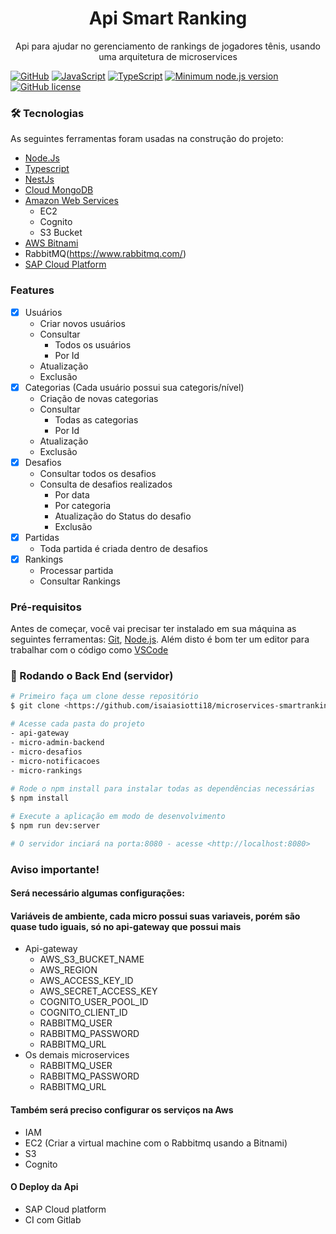 <h1 align="center">Api Smart Ranking</h1>

<p align=center>
  Api para ajudar no gerenciamento de rankings de jogadores tênis, usando uma arquitetura de microservices
</p>

[![GitHub](https://badgen.net/badge/icon/github?icon=github&label)](https://github.com/isaiasiotti18)
[![JavaScript](https://img.shields.io/badge/--F7DF1E?logo=javascript&logoColor=000)](https://www.javascript.com/)
[![TypeScript](https://badgen.net/badge/icon/typescript?icon=typescript&label)](https://typescriptlang.org)
[![Minimum node.js version](https://badgen.net/npm/node/express)](https://npmjs.com/package/express)
[![GitHub license](https://img.shields.io/github/license/isaiasiotti18/microservices-smartranking)](https://github.com/isaiasiotti18/microservices-smartranking/blob/master/LICENSE.md)

### 🛠 Tecnologias

As seguintes ferramentas foram usadas na construção do projeto:

- [Node.Js](https://nodejs.org/en/)
- [Typescript](https://www.typescriptlang.org/)
- [NestJs](https://www.nestjs.com/)
- [Cloud MongoDB](https://cloud.mongodb.com/)
- [Amazon Web Services](aws.amazon.com)
  - EC2
  - Cognito
  - S3 Bucket
- [AWS Bitnami](https://aws.bitnami.com/)
- RabbitMQ(https://www.rabbitmq.com/)
- [SAP Cloud Platform](https://www.sap.com/brazil/products/cloud-platform.html)

### Features

- [x] Usuários
  - Criar novos usuários
  - Consultar
    - Todos os usuários
    - Por Id
  - Atualização
  - Exclusão
- [x] Categorias (Cada usuário possui sua categoris/nível)
  - Criação de novas categorias
  - Consultar
    - Todas as categorias
    - Por Id
  - Atualização
  - Exclusão
- [x] Desafios
  - Consultar todos os desafios
  - Consulta de desafios realizados
    - Por data
    - Por categoria
    - Atualização do Status do desafio
    - Exclusão
- [x] Partidas
  - Toda partida é criada dentro de desafios
- [x] Rankings
  - Processar partida
  - Consultar Rankings

### Pré-requisitos

Antes de começar, você vai precisar ter instalado em sua máquina as seguintes ferramentas:
[Git](https://git-scm.com), [Node.js](https://nodejs.org/en/). 
Além disto é bom ter um editor para trabalhar com o código como [VSCode](https://code.visualstudio.com/)

### 🎲 Rodando o Back End (servidor)

```bash
# Primeiro faça um clone desse repositório
$ git clone <https://github.com/isaiasiotti18/microservices-smartranking>

# Acesse cada pasta do projeto
- api-gateway
- micro-admin-backend
- micro-desafios
- micro-notificacoes
- micro-rankings
  
# Rode o npm install para instalar todas as dependências necessárias
$ npm install

# Execute a aplicação em modo de desenvolvimento
$ npm run dev:server

# O servidor inciará na porta:8080 - acesse <http://localhost:8080> 
```

### Aviso importante!
#### Será necessário algumas configurações:

#### Variáveis de ambiente, cada micro possui suas variaveis, porém são quase tudo iguais, só no api-gateway que possui mais
- Api-gateway
  - AWS_S3_BUCKET_NAME
  - AWS_REGION
  - AWS_ACCESS_KEY_ID
  - AWS_SECRET_ACCESS_KEY
  - COGNITO_USER_POOL_ID
  - COGNITO_CLIENT_ID
  - RABBITMQ_USER
  - RABBITMQ_PASSWORD
  - RABBITMQ_URL
- Os demais microservices
  - RABBITMQ_USER
  - RABBITMQ_PASSWORD
  - RABBITMQ_URL

#### Também será preciso configurar os serviços na Aws
  - IAM
  - EC2 (Criar a virtual machine com o Rabbitmq usando a Bitnami)
  - S3
  - Cognito
  
#### O Deploy da Api
  - SAP Cloud platform
  - CI com Gitlab

